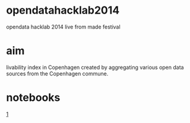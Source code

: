 opendatahacklab2014
===================

opendata hacklab 2014 live from made festival


# aim
livability index in Copenhagen  created by aggregating various open data sources
from the Copenhagen commune.


# notebooks

[1](http://nbviewer.ipython.org/github/giulioungaretti/opendatahacklab2014/blob/master/GPA.ipynb)

